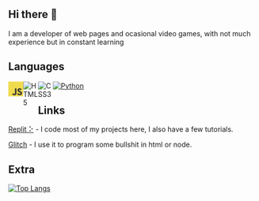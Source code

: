 ## Hi there 👋
I am a developer of web pages and ocasional video games, with not much experience but in constant learning

## Languages
[<img align="left" alt="JavaScript" width="30px" src="https://raw.githubusercontent.com/github/explore/80688e429a7d4ef2fca1e82350fe8e3517d3494d/topics/javascript/javascript.png" />](https://www.javascript.com/)
[<img align="left" alt="HTML5" width="30px" src="https://image.flaticon.com/icons/png/512/1216/1216733.png" />](https://developer.mozilla.org/en-US/docs/Web/Guide/HTML/HTML5)
[<img align="left" alt="CSS3" width="30px" src="https://storagemisellf.blob.core.windows.net/images/logo/skills/css-logo.png"/>](https://developer.mozilla.org/en-US/docs/Web/CSS)
[<img alt="Python" width="30px" src="https://www.jing.fm/clipimg/full/53-537670_python-png-file-python-logo-png.png"/>](https://python.org)

## Links

[Replit ⠕](https://replit.com/@TereDeJugo) - I code most of my projects here, I also have a few tutorials.

[Glitch](https://glitch.com/@LoveAndJuiceBelow) - I use it to program some bullshit in html or node.

## Extra

[![Top Langs](https://github-readme-stats.vercel.app/api/top-langs/?username=Lajbelt&theme=dark&show_icons=true)](https://github.com/anuraghazra/github-readme-stats)

